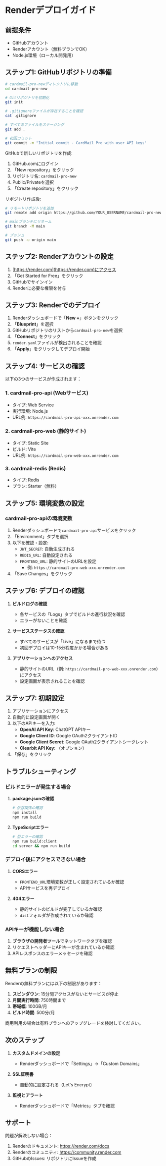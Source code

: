 # Renderデプロイガイド

## 前提条件
- GitHubアカウント
- Renderアカウント（無料プランでOK）
- Node.js環境（ローカル開発用）

## ステップ1: GitHubリポジトリの準備

```bash
# cardmail-pro-newディレクトリに移動
cd cardmail-pro-new

# Gitリポジトリを初期化
git init

# .gitignoreファイルが存在することを確認
cat .gitignore

# すべてのファイルをステージング
git add .

# 初回コミット
git commit -m "Initial commit - CardMail Pro with user API keys"
```

GitHubで新しいリポジトリを作成:
1. GitHub.comにログイン
2. 「New repository」をクリック
3. リポジトリ名: `cardmail-pro-new`
4. Public/Privateを選択
5. 「Create repository」をクリック

リポジトリ作成後:
```bash
# リモートリポジトリを追加
git remote add origin https://github.com/YOUR_USERNAME/cardmail-pro-new.git

# mainブランチにリネーム
git branch -M main

# プッシュ
git push -u origin main
```

## ステップ2: Renderアカウントの設定

1. [https://render.com](https://render.com)にアクセス
2. 「Get Started for Free」をクリック
3. GitHubでサインイン
4. Renderに必要な権限を付与

## ステップ3: Renderでのデプロイ

1. Renderダッシュボードで「**New +**」ボタンをクリック
2. 「**Blueprint**」を選択
3. GitHubリポジトリのリストから`cardmail-pro-new`を選択
4. 「**Connect**」をクリック
5. `render.yaml`ファイルが検出されることを確認
6. 「**Apply**」をクリックしてデプロイ開始

## ステップ4: サービスの確認

以下の3つのサービスが作成されます：

### 1. cardmail-pro-api (Webサービス)
- タイプ: Web Service
- 実行環境: Node.js
- URL例: `https://cardmail-pro-api-xxx.onrender.com`

### 2. cardmail-pro-web (静的サイト)
- タイプ: Static Site
- ビルド: Vite
- URL例: `https://cardmail-pro-web-xxx.onrender.com`

### 3. cardmail-redis (Redis)
- タイプ: Redis
- プラン: Starter（無料）

## ステップ5: 環境変数の設定

### cardmail-pro-apiの環境変数

1. Renderダッシュボードで`cardmail-pro-api`サービスをクリック
2. 「Environment」タブを選択
3. 以下を確認・設定:
   - `JWT_SECRET`: 自動生成される
   - `REDIS_URL`: 自動設定される
   - `FRONTEND_URL`: 静的サイトのURLを設定
     - 例: `https://cardmail-pro-web-xxx.onrender.com`
4. 「Save Changes」をクリック

## ステップ6: デプロイの確認

1. **ビルドログの確認**
   - 各サービスの「Logs」タブでビルドの進行状況を確認
   - エラーがないことを確認

2. **サービスステータスの確認**
   - すべてのサービスが「Live」になるまで待つ
   - 初回デプロイは10-15分程度かかる場合がある

3. **アプリケーションへのアクセス**
   - 静的サイトのURL（例: `https://cardmail-pro-web-xxx.onrender.com`）にアクセス
   - 設定画面が表示されることを確認

## ステップ7: 初期設定

1. アプリケーションにアクセス
2. 自動的に設定画面が開く
3. 以下のAPIキーを入力:
   - **OpenAI API Key**: ChatGPT APIキー
   - **Google Client ID**: Google OAuth2クライアントID
   - **Google Client Secret**: Google OAuth2クライアントシークレット
   - **Clearbit API Key**: （オプション）
4. 「保存」をクリック

## トラブルシューティング

### ビルドエラーが発生する場合

1. **package.jsonの確認**
   ```bash
   # 依存関係の確認
   npm install
   npm run build
   ```

2. **TypeScriptエラー**
   ```bash
   # 型エラーの確認
   npm run build:client
   cd server && npm run build
   ```

### デプロイ後にアクセスできない場合

1. **CORSエラー**
   - `FRONTEND_URL`環境変数が正しく設定されているか確認
   - APIサービスを再デプロイ

2. **404エラー**
   - 静的サイトのビルドが完了しているか確認
   - `dist`フォルダが作成されているか確認

### APIキーが機能しない場合

1. **ブラウザの開発者ツール**でネットワークタブを確認
2. リクエストヘッダーにAPIキーが含まれているか確認
3. APIレスポンスのエラーメッセージを確認

## 無料プランの制限

Renderの無料プランには以下の制限があります：

1. **スピンダウン**: 15分間アクセスがないとサービスが停止
2. **月間実行時間**: 750時間まで
3. **帯域幅**: 100GB/月
4. **ビルド時間**: 500分/月

商用利用の場合は有料プランへのアップグレードを検討してください。

## 次のステップ

1. **カスタムドメインの設定**
   - Renderダッシュボードで「Settings」→「Custom Domains」

2. **SSL証明書**
   - 自動的に設定される（Let's Encrypt）

3. **監視とアラート**
   - Renderダッシュボードで「Metrics」タブを確認

## サポート

問題が解決しない場合：
1. Renderのドキュメント: https://render.com/docs
2. Renderのコミュニティ: https://community.render.com
3. GitHubのIssues: リポジトリにIssueを作成